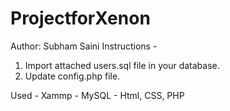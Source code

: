 # ProjectforXenon
Author: Subham Saini
Instructions -
1. Import attached users.sql file in your database.
2. Update config.php file.

Used - Xammp - MySQL
     - Html, CSS, PHP

